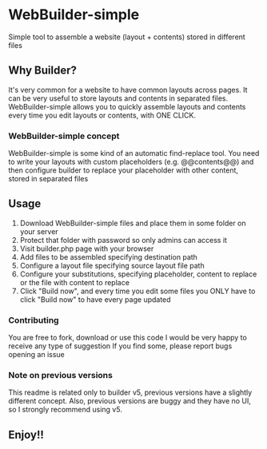 # WebBuilder-simple
Simple tool to assemble a website (layout + contents) stored in different files 

## Why Builder?
It's very common for a website to have common layouts across pages.
It can be very useful to store layouts and contents in separated files. 
WebBuilder-simple allows you to quickly assemble layouts and contents every time you edit layouts or contents, with ONE CLICK.

### WebBuilder-simple concept
WebBuilder-simple is some kind of an automatic find-replace tool.
You need to write your layouts with custom placeholders (e.g. @@contents@@) and then configure builder to replace your placeholder with other content, stored in separated files

## Usage
1. Download WebBuilder-simple files and place them in some folder on your server
2. Protect that folder with password so only admins can access it
3. Visit builder.php page with your browser
4. Add files to be assembled specifying destination path
5. Configure a layout file specifying source layout file path
6. Configure your substitutions, specifying placeholder, content to replace or the file with content to replace
7. Click "Build now", and every time you edit some files you ONLY have to click "Build now" to have every page updated

### Contributing
You are free to fork, download or use this code
I would be very happy to receive any type of suggestion
If you find some, please report bugs opening an issue

### Note on previous versions
This readme is related only to builder v5, previous versions have a slightly different concept.
Also, previous versions are buggy and they have no UI, so I strongly recommend using v5.

## Enjoy!! 
